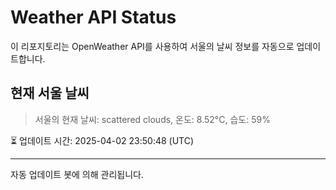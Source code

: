 
# Weather API Status

이 리포지토리는 OpenWeather API를 사용하여 서울의 날씨 정보를 자동으로 업데이트합니다.

## 현재 서울 날씨
> 서울의 현재 날씨: scattered clouds, 온도: 8.52°C, 습도: 59%

⏳ 업데이트 시간: 2025-04-02 23:50:48 (UTC)

---
자동 업데이트 봇에 의해 관리됩니다.
